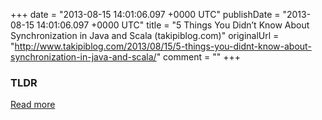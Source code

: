 +++
date = "2013-08-15 14:01:06.097 +0000 UTC"
publishDate = "2013-08-15 14:01:06.097 +0000 UTC"
title = "5 Things You Didn’t Know About Synchronization in Java and Scala (takipiblog.com)"
originalUrl = "http://www.takipiblog.com/2013/08/15/5-things-you-didnt-know-about-synchronization-in-java-and-scala/"
comment = ""
+++

### TLDR



[Read more](http://www.takipiblog.com/2013/08/15/5-things-you-didnt-know-about-synchronization-in-java-and-scala/)
